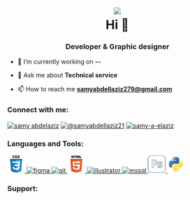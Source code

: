 <h1 align="center"><img src="https://th.bing.com/th/id/R.81178b47a8598f0c81c4799f2cdd4057?rik=5cuVK%2bfI%2bsPqqw&pid=ImgRaw&r=0"><br>Hi 👋</h1>
<h3 align="center">Developer & Graphic designer</h3>

- 🔭 I’m currently working on **--**
<!--<a href="https://www.facebook.com/profile.php?id=61550635381321" ><img align="right" src="https://scontent.fcai19-8.fna.fbcdn.net/v/t39.30808-6/370937738_1014280646274099_7679573088516519409_n.jpg?_nc_cat=110&ccb=1-7&_nc_sid=a2f6c7&_nc_ohc=ED8up1eS3-oAX8MZBhX&_nc_ht=scontent.fcai19-8.fna&oh=00_AfB1hRgHgyPL3O5qj_r27wZGN9fInOUrZHXLTrURLwgKdw&oe=64FE1AD8" alt="Semtech-picture" width="100" height="100" title="Semtech-logo"></a>-->

- 💬 Ask me about **Technical service**

- 📫 How to reach me **samyabdellaziz279@gmail.com**

<h3 align="left">Connect with me:</h3>
<p align="left">
<a href="https://linkedin.com/in/samy abdelaziz" target="blank"><img align="center" src="https://raw.githubusercontent.com/rahuldkjain/github-profile-readme-generator/master/src/images/icons/Social/linked-in-alt.svg" alt="samy abdelaziz" height="30" width="40" /></a>
<a href="https://www.hackerrank.com/@samyabdellaziz21" target="blank"><img align="center" src="https://raw.githubusercontent.com/rahuldkjain/github-profile-readme-generator/master/src/images/icons/Social/hackerrank.svg" alt="@samyabdellaziz21" height="30" width="40" /></a>
<a href="https://www.leetcode.com/samy-a-elaziz" target="blank"><img align="center" src="https://raw.githubusercontent.com/rahuldkjain/github-profile-readme-generator/master/src/images/icons/Social/leet-code.svg" alt="samy-a-elaziz" height="30" width="40" /></a>
</p>

<h3 align="left">Languages and Tools:</h3>
<p align="left"> <a href="https://www.w3schools.com/css/" target="_blank" rel="noreferrer"> <img src="https://raw.githubusercontent.com/devicons/devicon/master/icons/css3/css3-original-wordmark.svg" alt="css3" width="40" height="40"/> </a> <a href="https://www.figma.com/" target="_blank" rel="noreferrer"> <img src="https://www.vectorlogo.zone/logos/figma/figma-icon.svg" alt="figma" width="40" height="40"/> </a> <a href="https://git-scm.com/" target="_blank" rel="noreferrer"> <img src="https://www.vectorlogo.zone/logos/git-scm/git-scm-icon.svg" alt="git" width="40" height="40"/> </a> <a href="https://www.w3.org/html/" target="_blank" rel="noreferrer"> <img src="https://raw.githubusercontent.com/devicons/devicon/master/icons/html5/html5-original-wordmark.svg" alt="html5" width="40" height="40"/> </a> <a href="https://www.adobe.com/in/products/illustrator.html" target="_blank" rel="noreferrer"> <img src="https://www.vectorlogo.zone/logos/adobe_illustrator/adobe_illustrator-icon.svg" alt="illustrator" width="40" height="40"/> </a> <a href="https://www.microsoft.com/en-us/sql-server" target="_blank" rel="noreferrer"> <img src="https://www.svgrepo.com/show/303229/microsoft-sql-server-logo.svg" alt="mssql" width="40" height="40"/> </a> <a href="https://www.photoshop.com/en" target="_blank" rel="noreferrer"> <img src="https://raw.githubusercontent.com/devicons/devicon/master/icons/photoshop/photoshop-line.svg" alt="photoshop" width="40" height="40"/> </a> <a href="https://www.python.org" target="_blank" rel="noreferrer"> <img src="https://raw.githubusercontent.com/devicons/devicon/master/icons/python/python-original.svg" alt="python" width="40" height="40"/> </a> </p>

<h3 align="left">Support:</h3>
<!-- <p><a href="https://www.facebook.com/DunkinDonuts/?brand_redir=887405291339010"> <img align="left" src="https://scontent.fcai19-8.fna.fbcdn.net/v/t39.30808-6/376490340_883176796658759_6624744816582508298_n.jpg?_nc_cat=105&ccb=1-7&_nc_sid=52f669&_nc_ohc=wl42deEDm0oAX_gKBPb&_nc_ht=scontent.fcai19-8.fna&oh=00_AfDfBziLUq3z5VWc7YPwDppYoXY11pQK1ep7Rnf1XA46EQ&oe=64FEA708" height="150" width="300" alt="buy me a Donuts" /></a></p> -->
